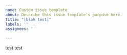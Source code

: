 ```yaml
---
name: Custom issue template
about: Describe this issue template's purpose here.
title: "[blah test]"
labels: ''
assignees: ''

---
```


test test
